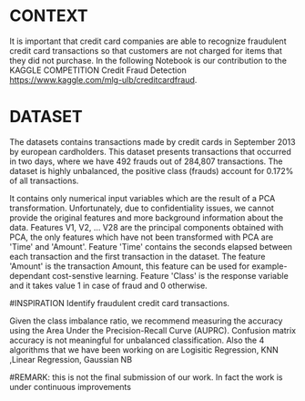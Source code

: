 # CONTEXT
It is important that credit card companies are able to recognize fraudulent credit card transactions so that customers are not charged for items that they did not purchase. In the following Notebook is our contribution to the KAGGLE COMPETITION  Credit Fraud Detection https://www.kaggle.com/mlg-ulb/creditcardfraud.

# DATASET
The datasets contains transactions made by credit cards in September 2013 by european cardholders.
This dataset presents transactions that occurred in two days, where we have 492 frauds out of 284,807 transactions. The dataset is highly unbalanced, the positive class (frauds) account for 0.172% of all transactions.

It contains only numerical input variables which are the result of a PCA transformation. Unfortunately, due to confidentiality issues, we cannot provide the original features and more background information about the data. Features V1, V2, … V28 are the principal components obtained with PCA, the only features which have not been transformed with PCA are 'Time' and 'Amount'. Feature 'Time' contains the seconds elapsed between each transaction and the first transaction in the dataset. The feature 'Amount' is the transaction Amount, this feature can be used for example-dependant cost-senstive learning. Feature 'Class' is the response variable and it takes value 1 in case of fraud and 0 otherwise.

#INSPIRATION
Identify fraudulent credit card transactions.

Given the class imbalance ratio, we recommend measuring the accuracy using the Area Under the Precision-Recall Curve (AUPRC). Confusion matrix accuracy is not meaningful for unbalanced classification. Also the 4 algorithms that we have been working on are Logisitic Regression, KNN ,Linear Regression, Gaussian NB 

#REMARK: this is not the final submission of our work. In fact the work is under continuous improvements
 
